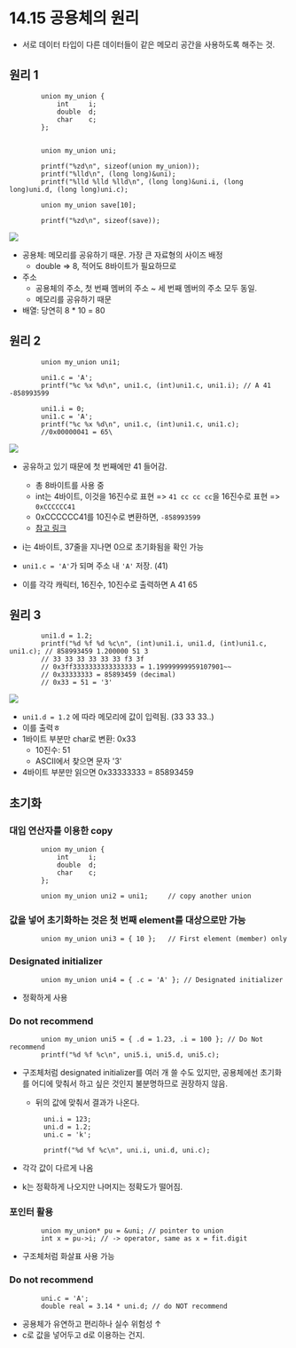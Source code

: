 # 14.15 공용체의 원리

* 서로 데이터 타입이 다른 데이터들이 같은 메모리 공간을 사용하도록 해주는 것.

## 원리 1

            union my_union {
                int		i;
                double	d;
                char	c;
            };


            union my_union uni;

            printf("%zd\n", sizeof(union my_union));
            printf("%lld\n", (long long)&uni);
            printf("%lld %lld %lld\n", (long long)&uni.i, (long long)uni.d, (long long)uni.c);

            union my_union save[10];

            printf("%zd\n", sizeof(save));

<img src="https://github.com/uber9ma/following_C/blob/master/images/chapter14/union1.png?raw=true">

* 공용체: 메모리를 공유하기 때문. 가장 큰 자료형의 사이즈 배정
    - double => 8, 적어도 8바이트가 필요하므로
* 주소
    - 공용체의 주소, 첫 번째 멤버의 주소 ~ 세 번째 멤버의 주소 모두 동일.
    - 메모리를 공유하기 때문
* 배열: 당연히 8 * 10 = 80


## 원리 2


            union my_union uni1;

            uni1.c = 'A';
            printf("%c %x %d\n", uni1.c, (int)uni1.c, uni1.i); // A 41 -858993599
            
            uni1.i = 0;
            uni1.c = 'A';
            printf("%c %x %d\n", uni1.c, (int)uni1.c, uni1.c);
            //0x00000041 = 65\

<img src="https://github.com/uber9ma/following_C/blob/master/images/chapter14/union2.png?raw=true">

* 공유하고 있기 때문에 첫 번째에만 41 들어감.
    - 총 8바이트를 사용 중
    - int는 4바이트, 이것을 16진수로 표현 => `41 cc cc cc`을 16진수로 표현 => `0xCCCCCC41`
    - 0xCCCCCC41를 10진수로 변환하면, `-858993599`
    - [참고 링크](http://www.binaryconvert.com/result_signed_int.html?hexadecimal=CCCCCC41)

* i는 4바이트, 37줄을 지나면 0으로 초기화됨을 확인 가능
* `uni1.c = 'A'`가 되며 주소 내 `'A'` 저장. (41)
* 이를 각각 캐릭터, 16진수, 10진수로 출력하면 A 41 65

## 원리 3


            uni1.d = 1.2;
            printf("%d %f %d %c\n", (int)uni1.i, uni1.d, (int)uni1.c, uni1.c); // 858993459 1.200000 51 3
            // 33 33 33 33 33 33 f3 3f
            // 0x3ff3333333333333333 = 1.19999999959107901~~
            // 0x33333333 = 85893459 (decimal)
            // 0x33 = 51 = '3'

<img src="https://github.com/uber9ma/following_C/blob/master/images/chapter14/union3.png?raw=true">

* `uni1.d = 1.2` 에 따라 메모리에 값이 입력됨. (33 33 33..)
* 이를 출력ㅎ   
* 1바이트 부분만 char로 변환: 0x33
    - 10진수: 51 
    - ASCII에서 찾으면 문자 '3'
* 4바이트 부분만 읽으면 0x33333333 = 85893459

## 초기화
### 대입 연산자를 이용한 copy
            union my_union {
                int		i;
                double	d;
                char	c;
            };

            union my_union uni2 = uni1;		// copy another union
### 값을 넣어 초기화하는 것은 첫 번째 element를 대상으로만 가능

            union my_union uni3 = { 10 };	// First element (member) only

### Designated initializer

            union my_union uni4 = { .c = 'A' }; // Designated initializer
* 정확하게 사용

### Do not recommend

            union my_union uni5 = { .d = 1.23, .i = 100 }; // Do Not recommend
            printf("%d %f %c\n", uni5.i, uni5.d, uni5.c);

* 구조체처럼 designated initializer를 여러 개 쓸 수도 있지만, 공용체에선 초기화를 어디에 맞춰서 하고 싶은 것인지 불분명하므로 권장하지 않음.

    - 뒤의 값에 맞춰서 결과가 나온다.


            uni.i = 123;
            uni.d = 1.2;
            uni.c = 'k';

            printf("%d %f %c\n", uni.i, uni.d, uni.c); 
* 각각 값이 다르게 나옴
* k는 정확하게 나오지만 나머지는 정확도가 떨어짐.

### 포인터 활용

            union my_union* pu = &uni; // pointer to union
            int x = pu->i; // -> operator, same as x = fit.digit

* 구조체처럼 화살표 사용 가능 

### Do not recommend
            uni.c = 'A';
            double real = 3.14 * uni.d; // do NOT recommend

* 공용체가 유연하고 편리하나 실수 위험성 ↑
* c로 값을 넣어두고 d로 이용하는 건지.


